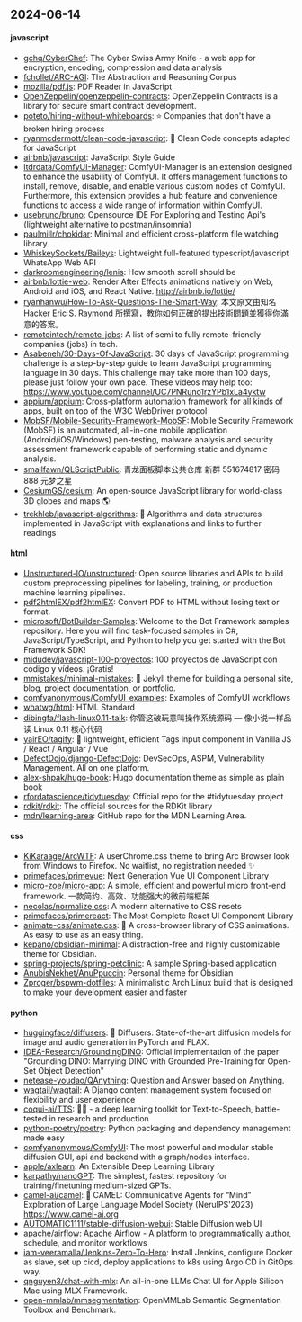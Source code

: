 ## 2024-06-14

#### javascript
* [gchq/CyberChef](https://github.com/gchq/CyberChef): The Cyber Swiss Army Knife - a web app for encryption, encoding, compression and data analysis
* [fchollet/ARC-AGI](https://github.com/fchollet/ARC-AGI): The Abstraction and Reasoning Corpus
* [mozilla/pdf.js](https://github.com/mozilla/pdf.js): PDF Reader in JavaScript
* [OpenZeppelin/openzeppelin-contracts](https://github.com/OpenZeppelin/openzeppelin-contracts): OpenZeppelin Contracts is a library for secure smart contract development.
* [poteto/hiring-without-whiteboards](https://github.com/poteto/hiring-without-whiteboards): ⭐️ Companies that don't have a broken hiring process
* [ryanmcdermott/clean-code-javascript](https://github.com/ryanmcdermott/clean-code-javascript): 🛁 Clean Code concepts adapted for JavaScript
* [airbnb/javascript](https://github.com/airbnb/javascript): JavaScript Style Guide
* [ltdrdata/ComfyUI-Manager](https://github.com/ltdrdata/ComfyUI-Manager): ComfyUI-Manager is an extension designed to enhance the usability of ComfyUI. It offers management functions to install, remove, disable, and enable various custom nodes of ComfyUI. Furthermore, this extension provides a hub feature and convenience functions to access a wide range of information within ComfyUI.
* [usebruno/bruno](https://github.com/usebruno/bruno): Opensource IDE For Exploring and Testing Api's (lightweight alternative to postman/insomnia)
* [paulmillr/chokidar](https://github.com/paulmillr/chokidar): Minimal and efficient cross-platform file watching library
* [WhiskeySockets/Baileys](https://github.com/WhiskeySockets/Baileys): Lightweight full-featured typescript/javascript WhatsApp Web API
* [darkroomengineering/lenis](https://github.com/darkroomengineering/lenis): How smooth scroll should be
* [airbnb/lottie-web](https://github.com/airbnb/lottie-web): Render After Effects animations natively on Web, Android and iOS, and React Native. http://airbnb.io/lottie/
* [ryanhanwu/How-To-Ask-Questions-The-Smart-Way](https://github.com/ryanhanwu/How-To-Ask-Questions-The-Smart-Way): 本文原文由知名 Hacker Eric S. Raymond 所撰寫，教你如何正確的提出技術問題並獲得你滿意的答案。
* [remoteintech/remote-jobs](https://github.com/remoteintech/remote-jobs): A list of semi to fully remote-friendly companies (jobs) in tech.
* [Asabeneh/30-Days-Of-JavaScript](https://github.com/Asabeneh/30-Days-Of-JavaScript): 30 days of JavaScript programming challenge is a step-by-step guide to learn JavaScript programming language in 30 days. This challenge may take more than 100 days, please just follow your own pace. These videos may help too: https://www.youtube.com/channel/UC7PNRuno1rzYPb1xLa4yktw
* [appium/appium](https://github.com/appium/appium): Cross-platform automation framework for all kinds of apps, built on top of the W3C WebDriver protocol
* [MobSF/Mobile-Security-Framework-MobSF](https://github.com/MobSF/Mobile-Security-Framework-MobSF): Mobile Security Framework (MobSF) is an automated, all-in-one mobile application (Android/iOS/Windows) pen-testing, malware analysis and security assessment framework capable of performing static and dynamic analysis.
* [smallfawn/QLScriptPublic](https://github.com/smallfawn/QLScriptPublic): 青龙面板脚本公共仓库 新群 551674817 密码888 元梦之星
* [CesiumGS/cesium](https://github.com/CesiumGS/cesium): An open-source JavaScript library for world-class 3D globes and maps 🌎
* [trekhleb/javascript-algorithms](https://github.com/trekhleb/javascript-algorithms): 📝 Algorithms and data structures implemented in JavaScript with explanations and links to further readings

#### html
* [Unstructured-IO/unstructured](https://github.com/Unstructured-IO/unstructured): Open source libraries and APIs to build custom preprocessing pipelines for labeling, training, or production machine learning pipelines.
* [pdf2htmlEX/pdf2htmlEX](https://github.com/pdf2htmlEX/pdf2htmlEX): Convert PDF to HTML without losing text or format.
* [microsoft/BotBuilder-Samples](https://github.com/microsoft/BotBuilder-Samples): Welcome to the Bot Framework samples repository. Here you will find task-focused samples in C#, JavaScript/TypeScript, and Python to help you get started with the Bot Framework SDK!
* [midudev/javascript-100-proyectos](https://github.com/midudev/javascript-100-proyectos): 100 proyectos de JavaScript con código y vídeos. ¡Gratis!
* [mmistakes/minimal-mistakes](https://github.com/mmistakes/minimal-mistakes): 📐 Jekyll theme for building a personal site, blog, project documentation, or portfolio.
* [comfyanonymous/ComfyUI_examples](https://github.com/comfyanonymous/ComfyUI_examples): Examples of ComfyUI workflows
* [whatwg/html](https://github.com/whatwg/html): HTML Standard
* [dibingfa/flash-linux0.11-talk](https://github.com/dibingfa/flash-linux0.11-talk): 你管这破玩意叫操作系统源码 — 像小说一样品读 Linux 0.11 核心代码
* [yairEO/tagify](https://github.com/yairEO/tagify): 🔖 lightweight, efficient Tags input component in Vanilla JS / React / Angular / Vue
* [DefectDojo/django-DefectDojo](https://github.com/DefectDojo/django-DefectDojo): DevSecOps, ASPM, Vulnerability Management. All on one platform.
* [alex-shpak/hugo-book](https://github.com/alex-shpak/hugo-book): Hugo documentation theme as simple as plain book
* [rfordatascience/tidytuesday](https://github.com/rfordatascience/tidytuesday): Official repo for the #tidytuesday project
* [rdkit/rdkit](https://github.com/rdkit/rdkit): The official sources for the RDKit library
* [mdn/learning-area](https://github.com/mdn/learning-area): GitHub repo for the MDN Learning Area.

#### css
* [KiKaraage/ArcWTF](https://github.com/KiKaraage/ArcWTF): A userChrome.css theme to bring Arc Browser look from Windows to Firefox. No waitlist, no registration needed ✨
* [primefaces/primevue](https://github.com/primefaces/primevue): Next Generation Vue UI Component Library
* [micro-zoe/micro-app](https://github.com/micro-zoe/micro-app): A simple, efficient and powerful micro front-end framework. 一款简约、高效、功能强大的微前端框架
* [necolas/normalize.css](https://github.com/necolas/normalize.css): A modern alternative to CSS resets
* [primefaces/primereact](https://github.com/primefaces/primereact): The Most Complete React UI Component Library
* [animate-css/animate.css](https://github.com/animate-css/animate.css): 🍿 A cross-browser library of CSS animations. As easy to use as an easy thing.
* [kepano/obsidian-minimal](https://github.com/kepano/obsidian-minimal): A distraction-free and highly customizable theme for Obsidian.
* [spring-projects/spring-petclinic](https://github.com/spring-projects/spring-petclinic): A sample Spring-based application
* [AnubisNekhet/AnuPpuccin](https://github.com/AnubisNekhet/AnuPpuccin): Personal theme for Obsidian
* [Zproger/bspwm-dotfiles](https://github.com/Zproger/bspwm-dotfiles): A minimalistic Arch Linux build that is designed to make your development easier and faster

#### python
* [huggingface/diffusers](https://github.com/huggingface/diffusers): 🤗 Diffusers: State-of-the-art diffusion models for image and audio generation in PyTorch and FLAX.
* [IDEA-Research/GroundingDINO](https://github.com/IDEA-Research/GroundingDINO): Official implementation of the paper "Grounding DINO: Marrying DINO with Grounded Pre-Training for Open-Set Object Detection"
* [netease-youdao/QAnything](https://github.com/netease-youdao/QAnything): Question and Answer based on Anything.
* [wagtail/wagtail](https://github.com/wagtail/wagtail): A Django content management system focused on flexibility and user experience
* [coqui-ai/TTS](https://github.com/coqui-ai/TTS): 🐸💬 - a deep learning toolkit for Text-to-Speech, battle-tested in research and production
* [python-poetry/poetry](https://github.com/python-poetry/poetry): Python packaging and dependency management made easy
* [comfyanonymous/ComfyUI](https://github.com/comfyanonymous/ComfyUI): The most powerful and modular stable diffusion GUI, api and backend with a graph/nodes interface.
* [apple/axlearn](https://github.com/apple/axlearn): An Extensible Deep Learning Library
* [karpathy/nanoGPT](https://github.com/karpathy/nanoGPT): The simplest, fastest repository for training/finetuning medium-sized GPTs.
* [camel-ai/camel](https://github.com/camel-ai/camel): 🐫 CAMEL: Communicative Agents for “Mind” Exploration of Large Language Model Society (NeruIPS'2023) https://www.camel-ai.org
* [AUTOMATIC1111/stable-diffusion-webui](https://github.com/AUTOMATIC1111/stable-diffusion-webui): Stable Diffusion web UI
* [apache/airflow](https://github.com/apache/airflow): Apache Airflow - A platform to programmatically author, schedule, and monitor workflows
* [iam-veeramalla/Jenkins-Zero-To-Hero](https://github.com/iam-veeramalla/Jenkins-Zero-To-Hero): Install Jenkins, configure Docker as slave, set up cicd, deploy applications to k8s using Argo CD in GitOps way.
* [qnguyen3/chat-with-mlx](https://github.com/qnguyen3/chat-with-mlx): An all-in-one LLMs Chat UI for Apple Silicon Mac using MLX Framework.
* [open-mmlab/mmsegmentation](https://github.com/open-mmlab/mmsegmentation): OpenMMLab Semantic Segmentation Toolbox and Benchmark.
